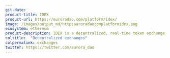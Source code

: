 ```yaml
---
git-date:
product-title: IDEX
product-url: https://auroradao.com/platform/idex/
image: /images/output_md/httpsauroradaocomplatformidex.png
ecosystem: ethereum
product-description: IDEX is a decentralized, real-time token exchange.
coltitle:  "Decentralized exchanges"
colpermalink: exchanges
twitter: https://twitter.com/aurora_dao
---
```

